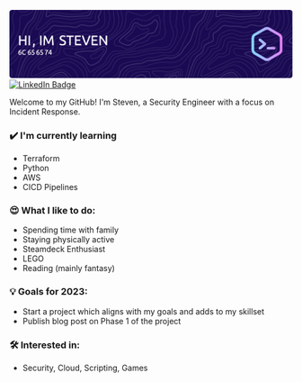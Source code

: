 ![Header](assets/github-header-image.png)
[![LinkedIn Badge](https://img.shields.io/badge/LinkedIn-0077B5?style=for-the-badge&logo=linkedin&logoColor=white)](https://www.linkedin.com/in/stevenseguinot/)

Welcome to my GitHub! I'm Steven, a Security Engineer with a focus on Incident Response.

### ✔️ I'm currently learning
- Terraform
- Python
- AWS
- CICD Pipelines

### 😍 What I like to do:
- Spending time with family
- Staying physically active
- Steamdeck Enthusiast
- LEGO
- Reading (mainly fantasy)

### 💡 Goals for 2023:
- Start a project which aligns with my goals and adds to my skillset
- Publish blog post on Phase 1 of the project

### 🛠 Interested in:
- Security, Cloud, Scripting, Games